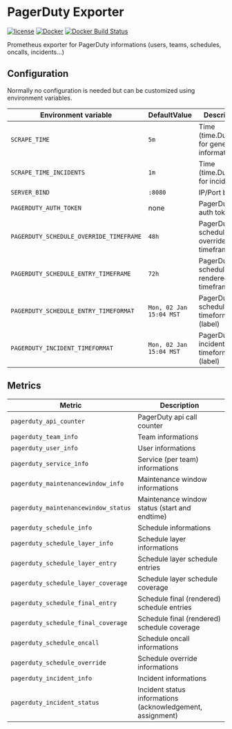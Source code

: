 PagerDuty Exporter
==================

[![license](https://img.shields.io/github/license/webdevops/pagerduty-exporter.svg)](https://github.com/webdevops/pagerduty-exporter/blob/master/LICENSE)
[![Docker](https://img.shields.io/badge/docker-webdevops%2Fpagerduty--exporter-blue.svg?longCache=true&style=flat&logo=docker)](https://hub.docker.com/r/webdevops/pagerduty-exporter/)
[![Docker Build Status](https://img.shields.io/docker/build/webdevops/pagerduty-exporter.svg)](https://hub.docker.com/r/webdevops/pagerduty-exporter/)

Prometheus exporter for PagerDuty informations (users, teams, schedules, oncalls, incidents...)

Configuration
-------------

Normally no configuration is needed but can be customized using environment variables.

| Environment variable                   | DefaultValue                | Description                                                               |
|-----------------------------------------|-----------------------------|--------------------------------------------------------------------------|
| `SCRAPE_TIME`                           | `5m`                        | Time (time.Duration) for general informations                            |
| `SCRAPE_TIME_INCIDENTS`                 | `1m`                        | Time (time.Duration) for incidents                                       |
| `SERVER_BIND`                           | `:8080`                     | IP/Port binding                                                          |
| `PAGERDUTY_AUTH_TOKEN`                  | none                        | PagerDuty auth token                                                     |
| `PAGERDUTY_SCHEDULE_OVERRIDE_TIMEFRAME` | `48h`                       | PagerDuty schedule override list timeframe                               |
| `PAGERDUTY_SCHEDULE_ENTRY_TIMEFRAME`    | `72h`                       | PagerDuty schedule rendered list timeframe                               |
| `PAGERDUTY_SCHEDULE_ENTRY_TIMEFORMAT`   | `Mon, 02 Jan 15:04 MST`     | PagerDuty schedule entry timeformat (label)                              |
| `PAGERDUTY_INCIDENT_TIMEFORMAT`         | `Mon, 02 Jan 15:04 MST`     | PagerDuty incident entry timeformat (label)                              |

Metrics
-------

| Metric                                | Description                                                                           |
|---------------------------------------|---------------------------------------------------------------------------------------|
| `pagerduty_api_counter`               | PagerDuty api call counter                                                            |
| `pagerduty_team_info`                 | Team informations                                                                     |
| `pagerduty_user_info`                 | User informations                                                                     |
| `pagerduty_service_info`              | Service (per team) informations                                                       |
| `pagerduty_maintenancewindow_info`    | Maintenance window informations                                                       |
| `pagerduty_maintenancewindow_status`  | Maintenance window status (start and endtime)                                         |
| `pagerduty_schedule_info`             | Schedule informations                                                                 |
| `pagerduty_schedule_layer_info`       | Schedule layer informations                                                           |
| `pagerduty_schedule_layer_entry`      | Schedule layer schedule entries                                                       |
| `pagerduty_schedule_layer_coverage`   | Schedule layer schedule coverage                                                      |
| `pagerduty_schedule_final_entry`      | Schedule final (rendered) schedule entries                                            |
| `pagerduty_schedule_final_coverage`   | Schedule final (rendered) schedule coverage                                           |
| `pagerduty_schedule_oncall`           | Schedule oncall informations                                                          |
| `pagerduty_schedule_override`         | Schedule override informations                                                        |
| `pagerduty_incident_info`             | Incident informations                                                                 |
| `pagerduty_incident_status`           | Incident status informations (acknowledgement, assignment)                            |
